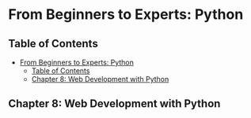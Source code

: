 # From Beginners to Experts: Python
## Table of Contents
- [From Beginners to Experts: Python](#from-beginners-to-experts-python)
  - [Table of Contents](#table-of-contents)
  - [Chapter 8: Web Development with Python](#chapter-8-web-development-with-python)

## Chapter 8: Web Development with Python
